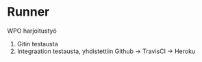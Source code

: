 # Runner
WPO harjoitustyö

1. Gitin testausta
2. Integraation testausta, yhdistettiin Github -> TravisCI -> Heroku
